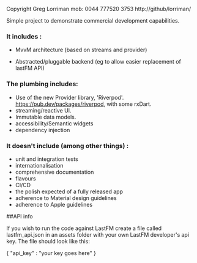 
Copyright Greg Lorriman mob: 0044 777520 3753
http://github/lorriman/

Simple project to demonstrate commercial development capabilities.

### It includes :

- MvvM architecture (based on streams and provider)

- Abstracted/pluggable backend (eg to allow easier replacement of lastFM API)

### The plumbing includes:

* Use of the new Provider library, 'Riverpod'. https://pub.dev/packages/riverpod,  with some rxDart.
* streaming/reactive UI.
* Immutable data models.
* accessibility/Semantic widgets
* dependency injection

### It doesn't include (among other things) :

- unit and integration tests
- internationalisation
- comprehensive documentation
- flavours
- CI/CD
- the polish expected of a fully released app
- adherence to Material design guidelines
- adherence to Apple guidelines

##API info

If you wish to run the code against LastFM create a file called lastfm_api.json in an assets folder
with your own LastFM developer's api key. The file should look like this:

{
   "api_key" : "your key goes here"
}   
